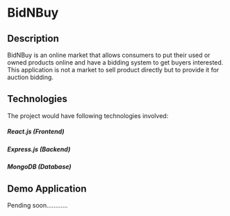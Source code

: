 # BidNBuy

## Description
BidNBuy is an online market that allows consumers to put their used or owned products online and have a bidding system to get buyers interested. This application is not a market to sell product directly but to provide it for auction bidding.

## Technologies
The project would have following technologies involved:
##### React.js (Frontend)
##### Express.js (Backend)
#####  MongoDB  (Database)

## Demo Application
Pending soon............